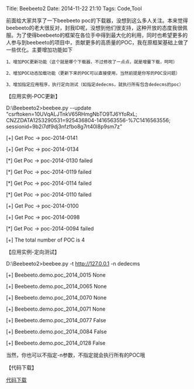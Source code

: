 Title: Beebeeto2
Date: 2014-11-22 21:10
Tags: Code,Tool

前面给大家共享了一下beebeeto poc的下载器，没想到这么多人关注。本来觉得beebeeto的老大很反对，封我ID呢，没想到他们很支持，这种开放的态度我很佩服。为了使得beebeeto的框架在各位手中得到最大化的利用，同时也希望更多的人参与到beebeeto的项目中，贡献更多的高质量的POC，我在原框架基础上做了一些优化。主要增加功能如下

    1、增加POC更新功能（这个就是哪个下载器，不过修改了一点点，就是增量下载，呵呵）

    2、增加POC动态加载功能（更新下来的POC可以直接使用，当然前提是你写的POC没问题）

    3、增加指定应用程序，执行定向测试（如指定dedecms，就执行所有包含dedecms的poc）



【应用实例-POC更新】

D:\Beebeeto2>beebee.py --update "csrftoken=10UVqALJTnkV65RHmgNbTO9TJ6YfoRxL; CNZZDATA1253290531=925436804-1416563556-%7C1416563556; sessionid=9b2i7df9dj3nfzfbo8g7rt40l8p9sm7z"

[+] Get Poc -> poc-2014-0141 

[+] Get Poc -> poc-2014-0134 

[*] Get Poc -> poc-2014-0130 failed

[*] Get Poc -> poc-2014-0119 failed

[*] Get Poc -> poc-2014-0114 failed

[*] Get Poc -> poc-2014-0110 failed

[+] Get Poc -> poc-2014-0100 

[+] Get Poc -> poc-2014-0098 

[*] Get Poc -> poc-2014-0094 failed

[+] The total number of POC is 4


【应用实例-定向测试】

D:\Beebeeto2>beebee.py -t http://127.0.0.1 -n dedecms

 [+] Beebeeto.demo.poc_2014_0015                        None

 [+] Beebeeto.demo.poc_2014_0065                        None

 [+] Beebeeto.demo.poc_2014_0070                        None

 [+] Beebeeto.demo.poc_2014_0071                        None

 [+] Beebeeto.demo.poc_2014_0077                        False

 [+] Beebeeto.demo.poc_2014_0084                        False

 [+] Beebeeto.demo.poc_2014_0128                        False


当然，你也可以不指定-n参数，不指定就会执行所有的POC哦

【代码下载】

[代码下载](https://github.com/webhhh/Beebeeto2/)

